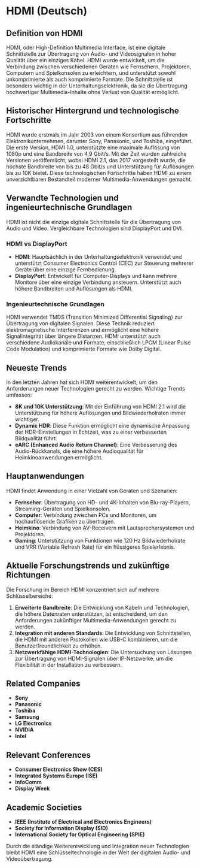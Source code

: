 # HDMI (Deutsch)

## Definition von HDMI

HDMI, oder High-Definition Multimedia Interface, ist eine digitale Schnittstelle zur Übertragung von Audio- und Videosignalen in hoher Qualität über ein einziges Kabel. HDMI wurde entwickelt, um die Verbindung zwischen verschiedenen Geräten wie Fernsehern, Projektoren, Computern und Spielkonsolen zu erleichtern, und unterstützt sowohl unkomprimierte als auch komprimierte Formate. Die Schnittstelle ist besonders wichtig in der Unterhaltungselektronik, da sie die Übertragung hochwertiger Multimedia-Inhalte ohne Verlust von Qualität ermöglicht.

## Historischer Hintergrund und technologische Fortschritte

HDMI wurde erstmals im Jahr 2003 von einem Konsortium aus führenden Elektronikunternehmen, darunter Sony, Panasonic, und Toshiba, eingeführt. Die erste Version, HDMI 1.0, unterstützte eine maximale Auflösung von 1080p und eine Bandbreite von 4,9 Gbit/s. Mit der Zeit wurden zahlreiche Versionen veröffentlicht, wobei HDMI 2.1, das 2017 vorgestellt wurde, die höchste Bandbreite von bis zu 48 Gbit/s und Unterstützung für Auflösungen bis zu 10K bietet. Diese technologischen Fortschritte haben HDMI zu einem unverzichtbaren Bestandteil moderner Multimedia-Anwendungen gemacht.

## Verwandte Technologien und ingenieurtechnische Grundlagen

HDMI ist nicht die einzige digitale Schnittstelle für die Übertragung von Audio und Video. Vergleichbare Technologien sind DisplayPort und DVI. 

### HDMI vs DisplayPort

- **HDMI**: Hauptsächlich in der Unterhaltungselektronik verwendet und unterstützt Consumer Electronics Control (CEC) zur Steuerung mehrerer Geräte über eine einzige Fernbedienung.
- **DisplayPort**: Entwickelt für Computer-Displays und kann mehrere Monitore über eine einzige Verbindung ansteuern. Unterstützt auch höhere Bandbreiten und Auflösungen als HDMI.

### Ingenieurtechnische Grundlagen

HDMI verwendet TMDS (Transition Minimized Differential Signaling) zur Übertragung von digitalen Signalen. Diese Technik reduziert elektromagnetische Interferenzen und ermöglicht eine höhere Signalintegrität über längere Distanzen. HDMI unterstützt auch verschiedene Audiokanäle und Formate, einschließlich LPCM (Linear Pulse Code Modulation) und komprimierte Formate wie Dolby Digital.

## Neueste Trends

In den letzten Jahren hat sich HDMI weiterentwickelt, um den Anforderungen neuer Technologien gerecht zu werden. Wichtige Trends umfassen:

- **8K und 10K Unterstützung**: Mit der Einführung von HDMI 2.1 wird die Unterstützung für höhere Auflösungen und Bildwiederholraten immer wichtiger.
- **Dynamic HDR**: Diese Funktion ermöglicht eine dynamische Anpassung der HDR-Einstellungen in Echtzeit, was zu einer verbesserten Bildqualität führt.
- **eARC (Enhanced Audio Return Channel)**: Eine Verbesserung des Audio-Rückkanals, die eine höhere Audioqualität für Heimkinoanwendungen ermöglicht.

## Hauptanwendungen

HDMI findet Anwendung in einer Vielzahl von Geräten und Szenarien:

- **Fernseher**: Übertragung von HD- und 4K-Inhalten von Blu-ray-Playern, Streaming-Geräten und Spielkonsolen.
- **Computer**: Verbindung zwischen PCs und Monitoren, um hochauflösende Grafiken zu übertragen.
- **Heimkino**: Verbindung von AV-Receivern mit Lautsprechersystemen und Projektoren.
- **Gaming**: Unterstützung von Funktionen wie 120 Hz Bildwiederholrate und VRR (Variable Refresh Rate) für ein flüssigeres Spielerlebnis.

## Aktuelle Forschungstrends und zukünftige Richtungen

Die Forschung im Bereich HDMI konzentriert sich auf mehrere Schlüsselbereiche:

1. **Erweiterte Bandbreite**: Die Entwicklung von Kabeln und Technologien, die höhere Datenraten unterstützen, ist entscheidend, um den Anforderungen zukünftiger Multimedia-Anwendungen gerecht zu werden.
2. **Integration mit anderen Standards**: Die Entwicklung von Schnittstellen, die HDMI mit anderen Protokollen wie USB-C kombinieren, um die Benutzerfreundlichkeit zu erhöhen.
3. **Netzwerkfähige HDMI-Technologien**: Die Untersuchung von Lösungen zur Übertragung von HDMI-Signalen über IP-Netzwerke, um die Flexibilität in der Installation zu verbessern.

## Related Companies

- **Sony**
- **Panasonic**
- **Toshiba**
- **Samsung**
- **LG Electronics**
- **NVIDIA**
- **Intel**

## Relevant Conferences

- **Consumer Electronics Show (CES)**
- **Integrated Systems Europe (ISE)**
- **InfoComm**
- **Display Week**

## Academic Societies

- **IEEE (Institute of Electrical and Electronics Engineers)**
- **Society for Information Display (SID)**
- **International Society for Optical Engineering (SPIE)**

Durch die ständige Weiterentwicklung und Integration neuer Technologien bleibt HDMI eine Schlüsseltechnologie in der Welt der digitalen Audio- und Videoübertragung.